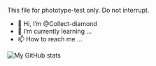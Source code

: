 This file for phototype-test only.
Do not interrupt.
- 👋 Hi, I’m @Collect-diamond
- 🌱 I’m currently learning ...
- 📫 How to reach me ...

![My GitHub stats](https://github-readme-stats.vercel.app/api?username=Collect_diamond&show_icons=true&theme=tokyonight)
<!---
Collect-diamond/Collect-diamond is a ✨ special ✨ repository because its `README.md` (this file) appears on your GitHub profile.
You can click the Preview link to take a look at your changes.
--->
